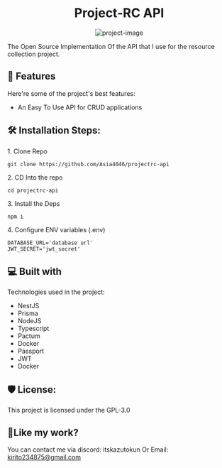 <h1 align="center" id="title">Project-RC API</h1>

<p align="center"><img src="https://socialify.git.ci/Asia4046/projectrc-api/image?font=Raleway&amp;forks=1&amp;issues=1&amp;language=1&amp;name=1&amp;owner=1&amp;pattern=Circuit+Board&amp;pulls=1&amp;stargazers=1&amp;theme=Auto" alt="project-image"></p>

<p id="description">The Open Source Implementation Of the API that I use for the resource collection project.</p>

  
  
<h2>🧐 Features</h2> 

Here're some of the project's best features:

*   An Easy To Use API for CRUD applications

<h2>🛠️ Installation Steps:</h2>

<p>1. Clone Repo</p>

```
git clone https://github.com/Asia4046/projectrc-api
```

<p>2. CD Into the repo</p>

```
cd projectrc-api
```

<p>3. Install the Deps</p>

```
npm i
```

<p>4. Configure ENV variables (.env)</p>

```
DATABASE_URL='database url' 
JWT_SECRET='jwt_secret'
```

  
  
<h2>💻 Built with</h2>

Technologies used in the project:

*   NestJS
*   Prisma
*   NodeJS
*   Typescript
*   Pactum
*   Docker
*   Passport
*   JWT
*   Docker

<h2>🛡️ License:</h2>

This project is licensed under the GPL-3.0

<h2>💖Like my work?</h2>

You can contact me via discord: itskazutokun Or Email: kirito234875@gmail.com
